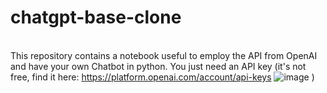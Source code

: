 # chatgpt-base-clone
\
This repository contains a notebook useful to employ the API from OpenAI and have your own Chatbot in python. You just need an API key (it's not free, find it here: https://platform.openai.com/account/api-keys ![image](https://github.com/pius-stud/chatgpt-base-clone/assets/118573774/1a3bc135-3c86-4f8e-8912-06012cb81d29)
)
